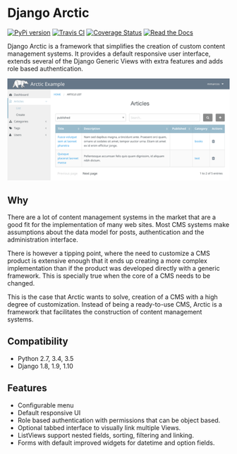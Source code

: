 # Django Arctic
[![PyPi version](https://img.shields.io/pypi/v/django-arctic.svg)](https://pypi.python.org/pypi/django-arctic/)
[![Travis CI](https://api.travis-ci.org/sanoma/django-arctic.svg)](https://travis-ci.org/sanoma/django-arctic/)
[![Coverage Status](https://coveralls.io/repos/github/sanoma/django-arctic/badge.svg?branch=master)](https://coveralls.io/github/sanoma/django-arctic?branch=master)
[![Read the Docs](https://readthedocs.org/projects/django-arctic/badge/?version=latest)](https://django-arctic.readthedocs.io/en/latest/)

Django Arctic is a framework that simplifies the creation of custom content management systems.
It provides a default responsive user interface, extends several of the Django 
Generic Views with extra features and adds role based authentication.

![arctic screenshot](docs/img/arctic_screenshot.png)

## Why

There are a lot of content management systems in the market that are a good fit for the implementation of many web sites.
Most CMS systems make assumptions about the data model for posts, authentication and the administration interface.

There is however a tipping point, where the need to customize a CMS product
is extensive enough that it ends up creating a more complex implementation than
if the product was developed directly with a generic framework. This is
specially true when the core of a CMS needs to be changed.

This is the case that Arctic wants to solve, creation of a CMS with a high degree of customization.
Instead of being a ready-to-use CMS, Arctic is a framework that facilitates the construction of content management systems.

## Compatibility

* Python 2.7, 3.4, 3.5
* Django 1.8, 1.9, 1.10

## Features

* Configurable menu
* Default responsive UI
* Role based authentication with permissions that can be object based.
* Optional tabbed interface to visually link multiple Views.
* ListViews support nested fields, sorting, filtering and linking.
* Forms with default improved widgets for datetime and option fields.
